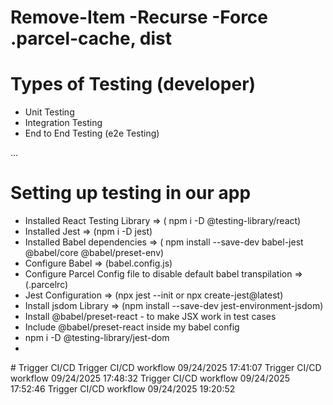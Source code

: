 # Remove-Item -Recurse -Force .parcel-cache, dist

# Types of Testing (developer)
- Unit Testing
- Integration Testing
- End to End Testing (e2e Testing)


...

# Setting up testing in our app
 - Installed React Testing Library =>  ( npm i -D @testing-library/react)
 - Installed Jest =>  (npm i -D jest)
 - Installed Babel dependencies =>  ( npm install --save-dev babel-jest @babel/core @babel/preset-env)
 - Configure Babel =>  (babel.config.js)
 - Configure Parcel Config file to disable default babel transpilation => (.parcelrc)
 - Jest Configuration => (npx jest --init or npx create-jest@latest)
 - Install jsdom Library => (npm install --save-dev jest-environment-jsdom)
 - Install @babel/preset-react - to make JSX work in test cases
 - Include @babel/preset-react inside my babel config
 - npm i -D @testing-library/jest-dom
 - 
#   T r i g g e r   C I / C D  
 T r i g g e r   C I / C D   w o r k f l o w   0 9 / 2 4 / 2 0 2 5   1 7 : 4 1 : 0 7  
 T r i g g e r   C I / C D   w o r k f l o w   0 9 / 2 4 / 2 0 2 5   1 7 : 4 8 : 3 2  
 T r i g g e r   C I / C D   w o r k f l o w   0 9 / 2 4 / 2 0 2 5   1 7 : 5 2 : 4 6  
 T r i g g e r   C I / C D   w o r k f l o w   0 9 / 2 4 / 2 0 2 5   1 9 : 2 0 : 5 2  
 